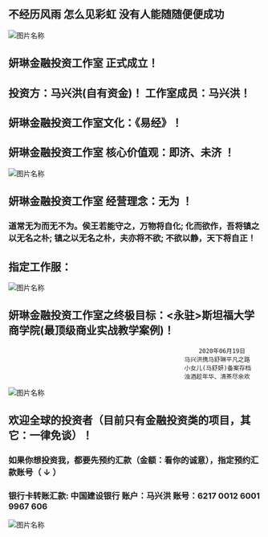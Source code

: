 
##  不经历风雨 怎么见彩虹 没有人能随随便便成功

![图片名称](http://tiebapic.baidu.com/forum/w%3D580/sign=36130242bc18972ba33a00c2d6cd7b9d/ee2640a7d933c8953746a62dc61373f0820200aa.jpg)


##   妍琳金融投资工作室 正式成立！ 

##   投资方：马兴洪(自有资金)！ 工作室成员：马兴洪！

##   妍琳金融投资工作室文化：《易经》！

##   妍琳金融投资工作室 核心价值观：即济、未济 ！
![图片名称](https://ss0.bdstatic.com/70cFvHSh_Q1YnxGkpoWK1HF6hhy/it/u=919870039,2863267181&fm=26&gp=0.jpg)

##   妍琳金融投资工作室 经营理念：无为 ！

###  道常无为而无不为。侯王若能守之，万物将自化; 化而欲作，吾将镇之以无名之朴; 镇之以无名之朴，夫亦将不欲; 不欲以静，天下将自正！
 
##   指定工作服：
![图片名称](https://timgsa.baidu.com/timg?image&quality=80&size=b9999_10000&sec=1593960120022&di=86ab8bd523e4f438b408ad5706c6b598&imgtype=0&src=http%3A%2F%2Fimg14.360buyimg.com%2Fn1%2Fs350x449_jfs%2Ft16750%2F349%2F1482944821%2F322663%2Fec59eeb%2F5acc4711N273da68e.jpg%2521cc_350x449.jpg)

##   妍琳金融投资工作室之终极目标：<永驻>斯坦福大学商学院(最顶级商业实战教学案例)！

 




                                                         2020年06月19日
                                                     马兴洪携马舒琳平凡之路 
                                                     小女儿(马舒妍)备案存档
                                                     浊酒趁年华、清茶尽余欢
                                                     




![图片名称](http://tiebapic.baidu.com/forum/w%3D580/sign=ee21a07e802bd40742c7d3f54b899e9c/a3a5db33c895d1434a4eda7564f082025aaf07aa.jpg)


##  欢迎全球的投资者（目前只有金融投资类的项目，其它：一律免谈）！
                                 
### 如果你想投资我，都要先预约汇款（金额：看你的诚意），指定预约汇款账号（ ↓ ） 

### 银行卡转账汇款: 中国建设银行 账户：马兴洪  账号：6217 0012 6001 9967 606   

![图片名称](http://tiebapic.baidu.com/forum/w%3D580/sign=07a6d29fc02a60595210e1121835342d/28e817ce36d3d539e0a931952d87e950342ab0d6.jpg)

